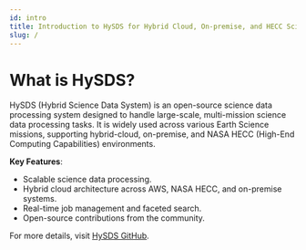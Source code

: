 ```yaml
---
id: intro
title: Introduction to HySDS for Hybrid Cloud, On-premise, and HECC Science Data Processing
slug: /
---
```


# What is HySDS?

HySDS (Hybrid Science Data System) is an open-source science data processing system designed to handle large-scale, multi-mission science data processing tasks. It is widely used across various Earth Science missions, supporting hybrid-cloud, on-premise, and NASA HECC (High-End Computing Capabilities) environments.

**Key Features**:
- Scalable science data processing.
- Hybrid cloud architecture across AWS, NASA HECC, and on-premise systems.
- Real-time job management and faceted search.
- Open-source contributions from the community.

For more details, visit [HySDS GitHub](https://github.com/hysds).


